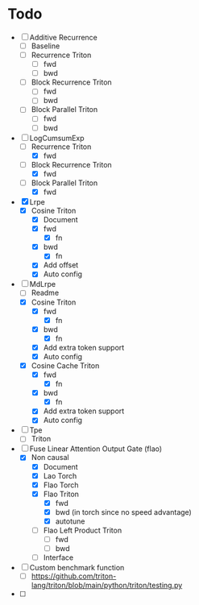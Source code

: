 # Todo
- [ ] Additive Recurrence
  - [ ] Baseline
  - [ ] Recurrence Triton
    - [ ] fwd
    - [ ] bwd
  - [ ] Block Recurrence Triton
    - [ ] fwd
    - [ ] bwd
  - [ ] Block Parallel Triton
    - [ ] fwd
    - [ ] bwd
- [ ] LogCumsumExp
  - [ ] Recurrence Triton
    - [x] fwd
  - [ ] Block Recurrence Triton
    - [x] fwd
  - [ ] Block Parallel Triton
    - [x] fwd
- [x] Lrpe
  - [x] Cosine Triton
    - [x] Document
    - [x] fwd
      - [x] fn
    - [x] bwd
      - [x] fn
    - [x] Add offset
    - [x] Auto config
- [ ] MdLrpe
  - [ ] Readme
  - [x] Cosine Triton
    - [x] fwd
      - [x] fn
    - [x] bwd
      - [x] fn
    - [x] Add extra token support
    - [x] Auto config
  - [x] Cosine Cache Triton
    - [x] fwd
      - [x] fn
    - [x] bwd
      - [x] fn
    - [x] Add extra token support
    - [x] Auto config
- [ ] Tpe
  - [ ] Triton
- [ ] Fuse Linear Attention Output Gate (flao)
  - [x] Non causal
    - [x] Document
    - [x] Lao Torch
    - [x] Flao Torch
    - [x] Flao Triton
      - [x] fwd
      - [x] bwd (in torch since no speed advantage)
      - [x] autotune
    - [ ] Flao Left Product Triton
      - [ ] fwd
      - [ ] bwd
    - [ ] Interface
- [ ] Custom benchmark function
  - [ ] https://github.com/triton-lang/triton/blob/main/python/triton/testing.py
- [ ]
